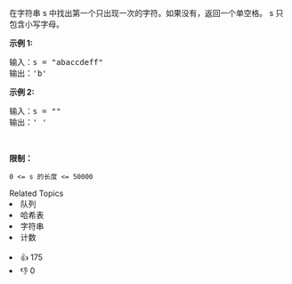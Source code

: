 <p>在字符串 s 中找出第一个只出现一次的字符。如果没有，返回一个单空格。 s 只包含小写字母。</p>

<p><strong>示例 1:</strong></p>

<pre>
输入：s = "abaccdeff"
输出：'b'
</pre>

<p><strong>示例 2:</strong></p>

<pre>
输入：s = "" 
输出：' '
</pre>

<p>&nbsp;</p>

<p><strong>限制：</strong></p>

<p><code>0 &lt;= s 的长度 &lt;= 50000</code></p>
<div><div>Related Topics</div><div><li>队列</li><li>哈希表</li><li>字符串</li><li>计数</li></div></div><br><div><li>👍 175</li><li>👎 0</li></div>